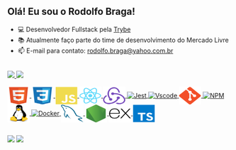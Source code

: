 ## Olá! Eu sou o Rodolfo Braga!

- 💻 Desenvolvedor Fullstack pela <a href="https://www.betrybe.com/">Trybe</a>
- 📚 Atualmente faço parte do time de desenvolvimento do Mercado Livre
- 📫 E-mail para contato: rodolfo.braga@yahoo.com.br

<br>
<div>
  <a href="https://github.com/rodolfo-braga">
  <img height="180em" src="https://github-readme-stats.vercel.app/api?username=rodolfo-braga&show_icons=true&theme=prussian&include_all_commits=false"/>
  <img height="180em" src="https://github-readme-stats.vercel.app/api/top-langs/?username=rodolfo-braga&layout=compact&card_width=240&langs_count=7&theme=prussian"/>
</div>

<div><br>
  <img align="center" alt="HTML" height="40" width="50" src="https://raw.githubusercontent.com/devicons/devicon/master/icons/html5/html5-original.svg">
  <img align="center" alt="CSS" height="40" width="50" src="https://raw.githubusercontent.com/devicons/devicon/master/icons/css3/css3-original.svg">
  <img align="center" alt="Js" height="40" width="50" src="https://raw.githubusercontent.com/devicons/devicon/master/icons/javascript/javascript-plain.svg">
  <img align="center" alt="React" height="40" width="50" src="https://raw.githubusercontent.com/devicons/devicon/master/icons/react/react-original.svg">
  <img align="center" alt="Redux" height="40" width="50" src="https://raw.githubusercontent.com/devicons/devicon/master/icons/redux/redux-original.svg">
  <img align="center" alt="Jest" height="40" width="50" src="https://cdn.jsdelivr.net/gh/devicons/devicon/icons/jest/jest-plain.svg">
  <img align="center" alt="Vscode" height="40" width="50" src="https://cdn.jsdelivr.net/gh/devicons/devicon/icons/vscode/vscode-original.svg">
  <img align="center" alt="Git" height="40" width="50" src="https://raw.githubusercontent.com/devicons/devicon/master/icons/git/git-original.svg">
  <img align="center" alt="NPM" height="40" width="50" src="https://cdn.jsdelivr.net/gh/devicons/devicon/icons/npm/npm-original-wordmark.svg">
  <img align="center" alt="Linux" height="40" width="50" src="https://raw.githubusercontent.com/devicons/devicon/master/icons/linux/linux-original.svg">
  <img align="center" alt="Docker" height="40" width="50" src="https://cdn.jsdelivr.net/gh/devicons/devicon/icons/docker/docker-original.svg" />
  <img align="center" alt="MySQL" height="40" width="50" src="https://github.com/devicons/devicon/blob/master/icons/mysql/mysql-original.svg" />
  <img align="center" alt="Nodejs" height="40" width="50" src="https://github.com/devicons/devicon/blob/master/icons/nodejs/nodejs-original.svg" />
  <img align="center" alt="Express" height="40" width="50" src="https://github.com/devicons/devicon/blob/master/icons/express/express-original.svg" />
  <img align="center" alt="Typescript" height="40" width="50" src="https://github.com/devicons/devicon/blob/master/icons/typescript/typescript-original.svg" />
</div>
 
##
<div>
  <a href="https://www.linkedin.com/in/rodolfo-braga-pereira/" target="_blank"><img src="https://img.shields.io/badge/-LinkedIn-%230077B5?style=for-the-badge&logo=linkedin&logoColor=white" target="_blank"></a>
  <a href = "mailto:contatorodolfo.braga@yahoo.com.br"><img src="https://img.shields.io/badge/Yahoo!-6001D2?style=for-the-badge&logo=Yahoo!&logoColor=white" target="_blank"></a> 
</div>
